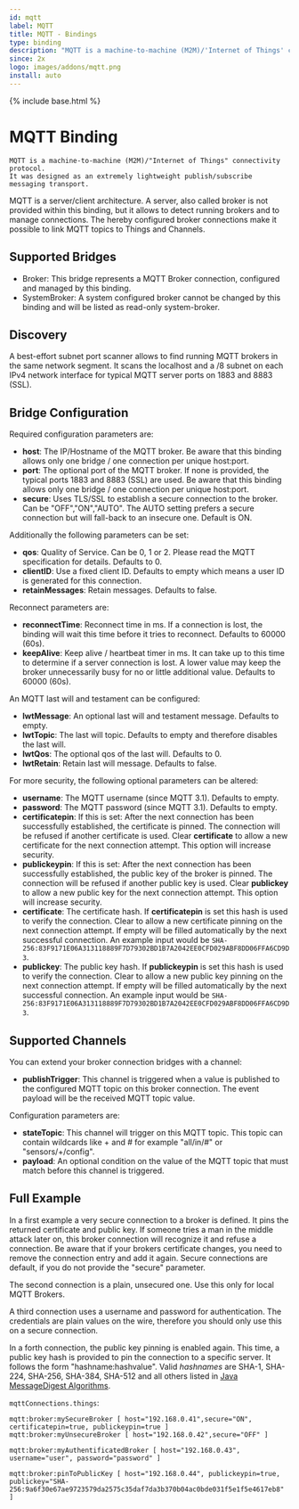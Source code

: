 ```yaml
---
id: mqtt
label: MQTT
title: MQTT - Bindings
type: binding
description: "MQTT is a machine-to-machine (M2M)/'Internet of Things' connectivity protocol."
since: 2x
logo: images/addons/mqtt.png
install: auto
---
```


<!-- Attention authors: Do not edit directly. Please add your changes to the appropriate source repository -->

{% include base.html %}

# MQTT Binding

    MQTT is a machine-to-machine (M2M)/"Internet of Things" connectivity protocol.
    It was designed as an extremely lightweight publish/subscribe messaging transport.

MQTT is a server/client architecture.
A server, also called broker is not provided within this binding,
but it allows to detect running brokers and to manage connections.
The hereby configured broker connections make it possible to link MQTT topics to Things and Channels.

## Supported Bridges

* Broker: This bridge represents a MQTT Broker connection, configured and managed by this binding.
* SystemBroker: A system configured broker cannot be changed by this binding and will be listed as read-only system-broker.

## Discovery

A best-effort subnet port scanner allows to find running MQTT brokers in the same network segment.
It scans the localhost and a /8 subnet on each IPv4 network interface for typical MQTT server ports on 1883 and 8883 (SSL).

## Bridge Configuration
 
Required configuration parameters are:

* __host__: The IP/Hostname of the MQTT broker. Be aware that this binding allows only one bridge / one connection per unique host:port.
* __port__: The optional port of the MQTT broker. If none is provided, the typical ports 1883 and 8883 (SSL) are used. Be aware that this binding allows only one bridge / one connection per unique host:port.
* __secure__: Uses TLS/SSL to establish a secure connection to the broker. Can be "OFF","ON","AUTO". The AUTO setting prefers a secure connection but will fall-back to an insecure one. Default is ON.

Additionally the following parameters can be set:

* __qos__: Quality of Service. Can be 0, 1 or 2. Please read the MQTT specification for details. Defaults to 0.
* __clientID__: Use a fixed client ID. Defaults to empty which means a user ID is generated for this connection.
* __retainMessages__: Retain messages. Defaults to false.

Reconnect parameters are:

* __reconnectTime__: Reconnect time in ms. If a connection is lost, the binding will wait this time before it tries to reconnect. Defaults to 60000 (60s).
* __keepAlive__: Keep alive / heartbeat timer in ms. It can take up to this time to determine if a server connection is lost. A lower value may keep the broker unnecessarily busy for no or little additional value. Defaults to 60000 (60s).

An MQTT last will and testament can be configured:

* __lwtMessage__: An optional last will and testament message. Defaults to empty. 
* __lwtTopic__: The last will topic. Defaults to empty and therefore disables the last will. 
* __lwtQos__: The optional qos of the last will. Defaults to 0. 
* __lwtRetain__: Retain last will message. Defaults to false.

For more security, the following optional parameters can be altered:

* __username__: The MQTT username (since MQTT 3.1). Defaults to empty.
* __password__: The MQTT password (since MQTT 3.1). Defaults to empty.
* __certificatepin__: If this is set: After the next connection has been successfully established, the certificate is pinned. The connection will be refused if another certificate is used. Clear **certificate** to allow a new certificate for the next connection attempt. This option will increase security.
* __publickeypin__: If this is set: After the next connection has been successfully established, the public key of the broker is pinned. The connection will be refused if another public key is used. Clear **publickey** to allow a new public key for the next connection attempt. This option will increase security.
* __certificate__: The certificate hash. If **certificatepin** is set this hash is used to verify the connection. Clear to allow a new certificate pinning on the next connection attempt. If empty will be filled automatically by the next successful connection. An example input would be `SHA-256:83F9171E06A313118889F7D79302BD1B7A2042EE0CFD029ABF8DD06FFA6CD9D3`.
* __publickey__: The public key hash. If **publickeypin** is set this hash is used to verify the connection. Clear to allow a new public key pinning on the next connection attempt. If empty will be filled automatically by the next successful connection. An example input would be `SHA-256:83F9171E06A313118889F7D79302BD1B7A2042EE0CFD029ABF8DD06FFA6CD9D3`.

## Supported Channels

You can extend your broker connection bridges with a channel:

* __publishTrigger__: This channel is triggered when a value is published to the configured MQTT topic on this broker connection. The event payload will be the received MQTT topic value.

Configuration parameters are:

* __stateTopic__: This channel will trigger on this MQTT topic. This topic can contain wildcards like + and # for example "all/in/#" or "sensors/+/config".
* __payload__: An optional condition on the value of the MQTT topic that must match before this channel is triggered.

## Full Example

In a first example a very secure connection to a broker is defined. It pins the returned certificate and public key.
If someone tries a man in the middle attack later on, this broker connection will recognize it and refuse a connection.
Be aware that if your brokers certificate changes, you need to remove the connection entry and add it again. Secure connections are default, if you do not provide the "secure" parameter.

The second connection is a plain, unsecured one. Use this only for local MQTT Brokers.

A third connection uses a username and password for authentication.
The credentials are plain values on the wire, therefore you should only use this on a secure connection.

In a forth connection, the public key pinning is enabled again.
This time, a public key hash is provided to pin the connection to a specific server.
It follows the form "hashname:hashvalue". Valid *hashnames* are SHA-1, SHA-224, SHA-256, SHA-384, SHA-512 and all others listed
in [Java MessageDigest Algorithms](https://docs.oracle.com/javase/9/docs/specs/security/standard-names.html#messagedigest-algorithms).

`mqttConnections.things`:

```xtend
mqtt:broker:mySecureBroker [ host="192.168.0.41",secure="ON", certificatepin=true, publickeypin=true ]
mqtt:broker:myUnsecureBroker [ host="192.168.0.42",secure="OFF" ]

mqtt:broker:myAuthentificatedBroker [ host="192.168.0.43", username="user", password="password" ]

mqtt:broker:pinToPublicKey [ host="192.168.0.44", publickeypin=true, publickey="SHA-256:9a6f30e67ae9723579da2575c35daf7da3b370b04ac0bde031f5e1f5e4617eb8" ]

```